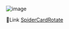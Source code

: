 ![image](https://github.com/DIGORACCOON4279/SpiderCardRotate/assets/88150970/fe790351-c99d-4691-8aad-8b56683de6a8)</br>


🚀Link [SpiderCardRotate](https://spider-card-rotate.vercel.app/)
